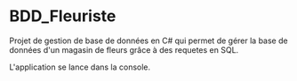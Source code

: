 # BDD_Fleuriste
 
Projet de gestion de base de données en C# qui permet de gérer la base de données d'un magasin de fleurs grâce à des requetes en SQL.

L'application se lance dans la console.
